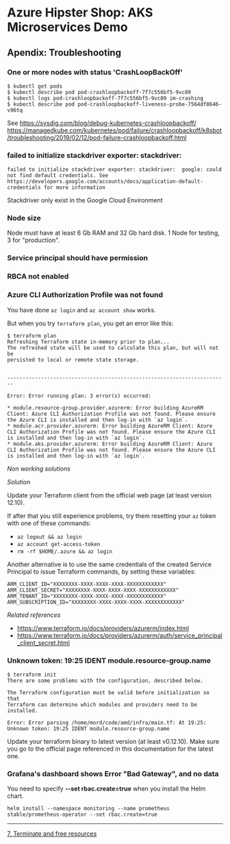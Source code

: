 # Azure Hipster Shop: AKS Microservices Demo

## Apendix: Troubleshooting

### One or more nodes with status 'CrashLoopBackOff'

```
$ kubectl get pods
$ kubectl describe pod pod-crashloopbackoff-7f7c556bf5-9vc89
$ kubectl logs pod-crashloopbackoff-7f7c556bf5-9vc89 im-crashing
$ kubectl describe pod pod-crashloopbackoff-liveness-probe-7564df8646-v96tq
```
See https://sysdig.com/blog/debug-kubernetes-crashloopbackoff/
https://managedkube.com/kubernetes/pod/failure/crashloopbackoff/k8sbot/troubleshooting/2019/02/12/pod-failure-crashloopbackoff.html

### failed to initialize stackdriver exporter: stackdriver: 

```
failed to initialize stackdriver exporter: stackdriver:  google: could not find default credentials. See https://developers.google.com/accounts/docs/application-default-credentials for more information
```

Stackdriver only exist in the Google Cloud Environment

### Node size

Node must have at least 6 Gb RAM and 32 Gb hard disk. 1 Node for testing, 3 for "production".

### Service principal should have permission

### RBCA not enabled


### Azure CLI Authorization Profile was not found

You have done `az login` and `az account show` works.

But when you try `terraform plan`, you get an error like this:

```
$ terraform plan
Refreshing Terraform state in-memory prior to plan...
The refreshed state will be used to calculate this plan, but will not be
persisted to local or remote state storage.


------------------------------------------------------------------------

Error: Error running plan: 3 error(s) occurred:

* module.resource-group.provider.azurerm: Error building AzureRM Client: Azure CLI Authorization Profile was not found. Please ensure the Azure CLI is installed and then log-in with `az login`.
* module.acr.provider.azurerm: Error building AzureRM Client: Azure CLI Authorization Profile was not found. Please ensure the Azure CLI is installed and then log-in with `az login`.
* module.aks.provider.azurerm: Error building AzureRM Client: Azure CLI Authorization Profile was not found. Please ensure the Azure CLI is installed and then log-in with `az login`.
```

*Non working solutions*



*Solution*

Update your Terraform client from the official web page (at least version 12.10).

If after that you still experience problems, try them resetting your `az` token with one of these commands:
 * `az logout && az login`
 * `az account get-access-token`
 * `rm -rf $HOME/.azure && az login`

Another alternative is to use the same credentials of the created Service Principal to issue Terraform commands, by setting these variables:

```
ARM_CLIENT_ID="XXXXXXXX-XXXX-XXXX-XXXX-XXXXXXXXXXXX"
ARM_CLIENT_SECRET="XXXXXXXX-XXXX-XXXX-XXXX-XXXXXXXXXXXX"
ARM_TENANT_ID="XXXXXXXX-XXXX-XXXX-XXXX-XXXXXXXXXXXX"
ARM_SUBSCRIPTION_ID="XXXXXXXX-XXXX-XXXX-XXXX-XXXXXXXXXXXX"
```

*Related references*
 * https://www.terraform.io/docs/providers/azurerm/index.html
 * https://www.terraform.io/docs/providers/azurerm/auth/service_principal_client_secret.html


### Unknown token: 19:25 IDENT module.resource-group.name

``` 
$ terraform init
There are some problems with the configuration, described below.

The Terraform configuration must be valid before initialization so that
Terraform can determine which modules and providers need to be installed.

Error: Error parsing /home/mord/code/amd/infra/main.tf: At 19:25: Unknown token: 19:25 IDENT module.resource-group.name
```

Update your terraform binary to latest version (at least v0.12.10). Make sure you go to the official page referenced in this documentation for the latest one.

### Grafana's dashboard shows Error "Bad Gateway", and no data

You need to specify __--set rbac.create=true__ when you install the Helm chart.

```
helm install --namespace monitoring --name prometheus stable/prometheus-operator --set rbac.create=true
```


---
[7. Terminate and free resources](./doc/98_free_resources.md)  
